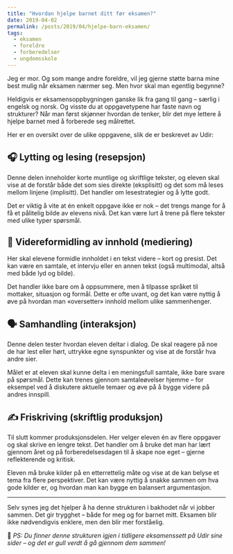 ```yaml
---
title: "Hvordan hjelpe barnet ditt før eksamen?"
date: 2019-04-02
permalink: /posts/2019/04/hjelpe-barn-eksamen/
tags:
  - eksamen
  - foreldre
  - forberedelser
  - ungdomsskole
---
```


Jeg er mor. Og som mange andre foreldre, vil jeg gjerne støtte barna mine best mulig når eksamen nærmer seg. Men hvor skal man egentlig begynne?

Heldigvis er eksamensoppbygningen ganske lik fra gang til gang – særlig i engelsk og norsk. Og visste du at oppgavetypene har faste navn og strukturer? Når man først skjønner hvordan de tenker, blir det mye lettere å hjelpe barnet med å forberede seg målrettet.

Her er en oversikt over de ulike oppgavene, slik de er beskrevet av Udir:

## 🎧 Lytting og lesing (resepsjon)

Denne delen inneholder korte muntlige og skriftlige tekster, og eleven skal vise at de forstår både det som sies direkte (eksplisitt) og det som må leses mellom linjene (implisitt). Det handler om lesestrategier og å lytte godt.

Det er viktig å vite at én enkelt oppgave ikke er nok – det trengs mange for å få et pålitelig bilde av elevens nivå. Det kan være lurt å trene på flere tekster med ulike typer spørsmål.

## 🔁 Videreformidling av innhold (mediering)

Her skal elevene formidle innholdet i en tekst videre – kort og presist. Det kan være en samtale, et intervju eller en annen tekst (også multimodal, altså med både lyd og bilde).

Det handler ikke bare om å oppsummere, men å tilpasse språket til mottaker, situasjon og formål. Dette er ofte uvant, og det kan være nyttig å øve på hvordan man «oversetter» innhold mellom ulike sammenhenger.

## 🗣️ Samhandling (interaksjon)

Denne delen tester hvordan eleven deltar i dialog. De skal reagere på noe de har lest eller hørt, uttrykke egne synspunkter og vise at de forstår hva andre sier.

Målet er at eleven skal kunne delta i en meningsfull samtale, ikke bare svare på spørsmål. Dette kan trenes gjennom samtaleøvelser hjemme – for eksempel ved å diskutere aktuelle temaer og øve på å bygge videre på andres innspill.

## ✍️ Friskriving (skriftlig produksjon)

Til slutt kommer produksjonsdelen. Her velger eleven én av flere oppgaver og skal skrive en lengre tekst. Det handler om å bruke det man har lært gjennom året og på forberedelsesdagen til å skape noe eget – gjerne reflekterende og kritisk.

Eleven må bruke kilder på en etterrettelig måte og vise at de kan belyse et tema fra flere perspektiver. Det kan være nyttig å snakke sammen om hva gode kilder er, og hvordan man kan bygge en balansert argumentasjon.

---

Selv synes jeg det hjelper å ha denne strukturen i bakhodet når vi jobber sammen. Det gir trygghet – både for meg og for barnet mitt. Eksamen blir ikke nødvendigvis enklere, men den blir mer forståelig.

📌 *PS: Du finner denne strukturen igjen i tidligere eksamenssett på Udir sine sider – og det er gull verdt å gå gjennom dem sammen!*

